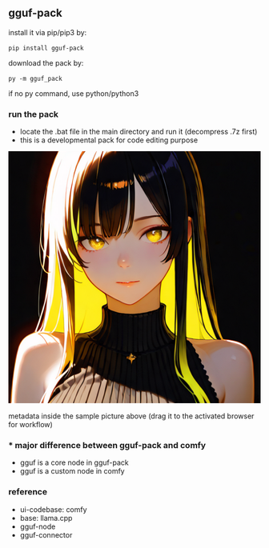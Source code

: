 ## gguf-pack

install it via pip/pip3 by:
```
pip install gguf-pack
```

download the pack by:
```
py -m gguf_pack
```
if no py command, use python/python3

### run the pack
- locate the .bat file in the main directory and run it (decompress .7z first)
- this is a developmental pack for code editing purpose

![screenshot](https://raw.githubusercontent.com/calcuis/comfy/master/gguf-pack.png)

metadata inside the sample picture above (drag it to the activated browser for workflow)

### * major difference between gguf-pack and comfy
- gguf is a core node in gguf-pack
- gguf is a custom node in comfy

### reference
- ui-codebase: comfy
- base: llama.cpp
- gguf-node
- gguf-connector